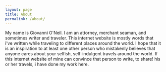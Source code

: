 ```yaml
---
layout: page
title: About
permalink: /about/
---
```


My name is Giovanni O'Neil.  I am an attorney, merchant seaman, and sometimes writer and traveler.  This internet website is mostly words that i've written while traveling to different places around the world.  I hope that it is an inspiration to at least one other person who mistakenly believes that anyone cares about your selfish, self-indulgent travels around the world.  If this internet website of mine can convince that person to write, to share! his or her travels, i have done my work here.
